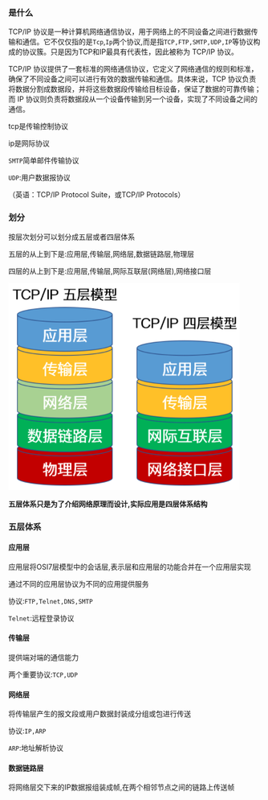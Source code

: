### 是什么

TCP/IP 协议是一种计算机网络通信协议，用于网络上的不同设备之间进行数据传输和通信。它不仅仅指的是`Tcp`,`Ip`两个协议,而是指`TCP,FTP,SMTP,UDP,IP`等协议构成的协议簇。只是因为TCP和IP最具有代表性，因此被称为 TCP/IP 协议。

TCP/IP 协议提供了一套标准的网络通信协议，它定义了网络通信的规则和标准，确保了不同设备之间可以进行有效的数据传输和通信。具体来说，TCP 协议负责将数据分割成数据段，并将这些数据段传输给目标设备，保证了数据的可靠传输；而 IP 协议则负责将数据段从一个设备传输到另一个设备，实现了不同设备之间的通信。



tcp是传输控制协议

ip是网际协议

`SMTP`简单邮件传输协议

`UDP`:用户数据报协议

（英语：TCP/IP Protocol Suite，或TCP/IP Protocols）

### 划分

按层次划分可以划分成五层或者四层体系

五层的从上到下是:应用层,传输层,网络层,数据链路层,物理层

四层的从上到下是:应用层,传输层,网际互联层(网络层),网络接口层

![img](image/5bb93610-b647-11eb-85f6-6fac77c0c9b3.png)

**五层体系只是为了介绍网络原理而设计,实际应用是四层体系结构**

### 五层体系

#### 应用层

应用层将OSI7层模型中的会话层,表示层和应用层的功能合并在一个应用层实现

通过不同的应用层协议为不同的应用提供服务

协议:`FTP,Telnet,DNS,SMTP`

`Telnet`:远程登录协议

#### 传输层

提供端对端的通信能力

两个重要协议:`TCP,UDP`

#### 网络层

将传输层产生的报文段或用户数据封装成分组或包进行传送

协议:`IP,ARP`

`ARP`:地址解析协议

#### 数据链路层

将网络层交下来的IP数据报组装成帧,在两个相邻节点之间的链路上传送帧


